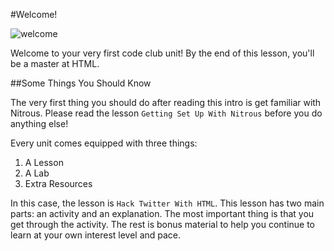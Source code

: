 #Welcome!

<img src="https://s3.amazonaws.com/after-school-assets/welcome.jpg" alt="welcome">

Welcome to your very first code club unit! By the end of this lesson, you'll be a master at HTML.

##Some Things You Should Know

The very first thing you should do after reading this intro is get familiar with Nitrous. Please read the lesson `Getting Set Up With Nitrous` before you do anything else!

Every unit comes equipped with three things:

1. A Lesson
2. A Lab
3. Extra Resources

In this case, the lesson is `Hack Twitter With HTML`. This lesson has two main parts: an activity and an explanation. The most important thing is that you get through the activity. The rest is bonus material to help you continue to learn at your own interest level and pace.